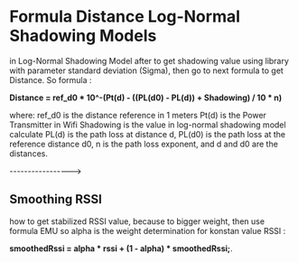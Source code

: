 <h1>Formula Distance Log-Normal Shadowing Models</h1>

in Log-Normal Shadowing Model after to get shadowing value using library with parameter standard deviation (Sigma), then go to next formula to get Distance. So formula :

<b>Distance = ref_d0 * 10^-(Pt(d) - ((PL(d0) - PL(d)) + Shadowing) / 10 * n)</b>

where:
ref_d0 is the distance reference in 1 meters
Pt(d) is the Power Transmitter in Wifi
Shadowing is the value in log-normal shadowing model calculate
PL(d) is the path loss at distance d,
PL(d0) is the path loss at the reference distance d0,
n is the path loss exponent, and
d and d0 are the distances.

----------------->

<h2>Smoothing RSSI</h2>
 how to get stabilized RSSI value, because to bigger weight, then use formula EMU so alpha is the weight determination for konstan value RSSI :

 <b>smoothedRssi =  alpha * rssi + (1 - alpha) * smoothedRssi;</b>.
